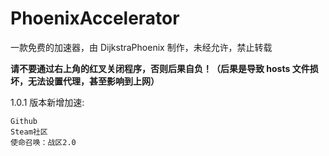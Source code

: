 # PhoenixAccelerator

一款免费的加速器，由 DijkstraPhoenix 制作，未经允许，禁止转载

__请不要通过右上角的红叉关闭程序，否则后果自负！（后果是导致 hosts 文件损坏，无法设置代理，甚至影响到上网）__

1.0.1 版本新增加速:

```
Github
Steam社区
使命召唤：战区2.0
```
